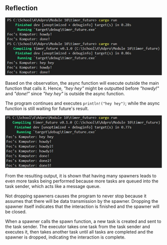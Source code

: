 ## Reflection

![Image 1](assets/images/img1.jpg)

Based on the observation, the async function will execute outside the main function that calls it. Hence, *"hey hey"* might be outputted before *"howdy!"* and *"done!"* since *"hey hey"* is outside the async function. 

The program continues and executes `println!("hey hey")`; while the async function is still waiting for future's result.

![Image 1](assets/images/img2.jpg)

From the resulting output, it is shown that having many spawners leads to even more tasks being performed because more tasks are queued into the task sender, which acts like a message queue. 

Not dropping spawners causes the program to never stop because it assumes that there will be data transmission by the spawner. Dropping the spawner itself indicates that the interaction is finished and the spawner will be closed. 

When a spawner calls the spawn function, a new task is created and sent to the task sender. The executor takes one task from the task sender and executes it, then takes another task until all tasks are completed and the spawner is dropped, indicating the interaction is complete.